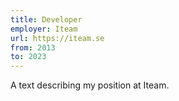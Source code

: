 ```yaml
---
title: Developer
employer: Iteam
url: https://iteam.se
from: 2013
to: 2023
---
```


A text describing my position at Iteam.

